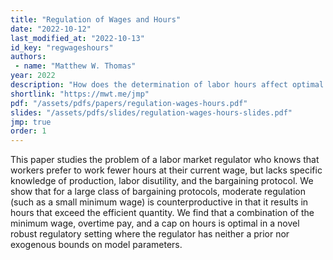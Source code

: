 ```yaml
---
title: "Regulation of Wages and Hours"
date: "2022-10-12"
last_modified_at: "2022-10-13"
id_key: "regwageshours"
authors:
 - name: "Matthew W. Thomas"
year: 2022
description: "How does the determination of labor hours affect optimal regulation?"
shortlink: "https://mwt.me/jmp"
pdf: "/assets/pdfs/papers/regulation-wages-hours.pdf"
slides: "/assets/pdfs/slides/regulation-wages-hours-slides.pdf"
jmp: true
order: 1
---
```


This paper studies the problem of a labor market regulator who knows that workers prefer to work fewer hours at their current wage, but lacks specific knowledge of production, labor disutility, and the bargaining protocol. We show that for a large class of bargaining protocols, moderate regulation (such as a small minimum wage) is counterproductive in that it results in hours that exceed the efficient quantity. We find that a combination of the minimum wage, overtime pay, and a cap on hours is optimal in a novel robust regulatory setting where the regulator has neither a prior nor exogenous bounds on model parameters.
